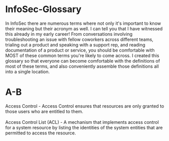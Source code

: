 # InfoSec-Glossary
In InfoSec there are numerous terms where not only it's important to know their meaning but their acronym as well. I can tell you that I have witnessed this already in my early career! From conversations involving troubleshooting an issue with fellow coworkers across different teams, trialing out a product and speaking with a support rep, and reading documentation of a product or service, you should be comfortable with MOST of these common terms you're likely to come across. I created this glossary so that everyone can become comfortable with the definitions of most of these terms, and also conveniently assemble those definitions all into a single location.



# A-B
Access Control - Access Control ensures that resources are only granted to those users who are entitled to them.
<br></br>Access Control List (ACL) - A mechanism that implements access control for a system resource by listing the identities of the system entities that are permitted to access the resource.
